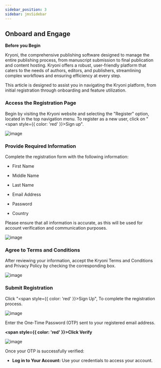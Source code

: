 ```yaml
---
sidebar_position: 3
sidebar: jmsSidebar
---
```


## **Onboard and Engage**

**Before you Begin**

Kryoni, the comprehensive publishing software designed to manage the entire publishing process, from manuscript submission to final publication and content hosting. Kryoni offers a robust, user-friendly platform that caters to the needs of authors, editors, and publishers, streamlining complex workflows and ensuring efficiency at every step.

This article is designed to assist you in navigating the Kryoni platform, from initial registration through onboarding and feature utilization.

### **Access the Registration Page**

Begin by visiting the Kryoni website and selecting the "Register" option, located in the top navigation menu.
To register as a new user, click on "<span style={{ color: 'red' }}>Sign up</span>".

![image](https://cdn.kryoni.com/kryoni-docs/images/registration.png)

### **Provide Required Information**

Complete the registration form with the following information:

- First Name

- Middle Name

- Last Name

- Email Address

- Password

- Country

Please ensure that all information is accurate, as this will be used for account verification and communication purposes.

![image](https://cdn.kryoni.com/kryoni-docs/images/create-account.png)

### **Agree to Terms and Conditions**

After reviewing your information, accept the Kryoni Terms and Conditions and Privacy Policy by checking the corresponding box.

![image](https://cdn.kryoni.com/kryoni-docs/images/agree-terms-conditions.png)

### **Submit Registration**

Click "<span style={{ color: 'red' }}>Sign Up</span>", To complete the registration process.

![image](https://cdn.kryoni.com/kryoni-docs/images/signup.png)

Enter the One-Time Password (OTP) sent to your registered email address.

**<span style={{ color: 'red' }}>Click Verify</span>**

![image](https://cdn.kryoni.com/kryoni-docs/images/verify-otp.png)

Once your OTP is successfully verified:

- **Log in to Your Account:** Use your credentials to access your account.

